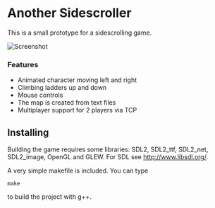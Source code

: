 # Another Sidescroller
This is a small prototype for a sidescrolling game.

![Screenshot](screen.gif)

### Features
* Animated character moving left and right
* Climbing ladders up and down
* Mouse controls
* The map is created from text files
* Multiplayer support for 2 players via TCP

## Installing

Building the game requires some libraries: SDL2, SDL2\_ttf, SDL2\_net, SDL2\_image, OpenGL and GLEW. For SDL see http://www.libsdl.org/.

A very simple makefile is included. You can type
```
make
```
to build the project with g++.
